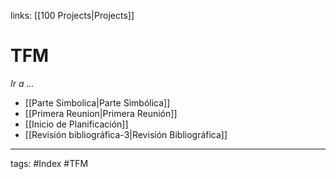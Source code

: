 links: [[100  Projects|Projects]] 

# TFM
*Ir a ...*
-  [[Parte Simbolica|Parte Simbólica]]
-  [[Primera Reunion|Primera Reunión]]
- [[Inicio de Planificación]]
- [[Revisión bibliográfica-3|Revisión Bibliográfica]]



---
tags:
	#Index #TFM
